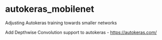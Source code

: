 # autokeras_mobilenet

Adjusting Autokeras training towards smaller networks

Add Depthwise Convolution support to autokeras - https://autokeras.com/
